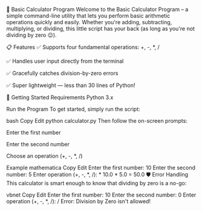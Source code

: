 🧮 Basic Calculator Program
Welcome to the Basic Calculator Program – a simple command-line utility that lets you perform basic arithmetic operations quickly and easily. Whether you're adding, subtracting, multiplying, or dividing, this little script has your back (as long as you're not dividing by zero 😉).

📋 Features
✅ Supports four fundamental operations: +, -, *, /

✅ Handles user input directly from the terminal

✅ Gracefully catches division-by-zero errors

✅ Super lightweight — less than 30 lines of Python!

🚀 Getting Started
Requirements
Python 3.x

Run the Program
To get started, simply run the script:

bash
Copy
Edit
python calculator.py
Then follow the on-screen prompts:

Enter the first number

Enter the second number

Choose an operation (+, -, *, /)

Example
mathematica
Copy
Edit
Enter the first number: 10
Enter the second number: 5
Enter operation (+, -, *, /): *
10.0 * 5.0 = 50.0
🛡 Error Handling
This calculator is smart enough to know that dividing by zero is a no-go:

vbnet
Copy
Edit
Enter the first number: 10
Enter the second number: 0
Enter operation (+, -, *, /): /
Error: Division by Zero isn't allowed!
